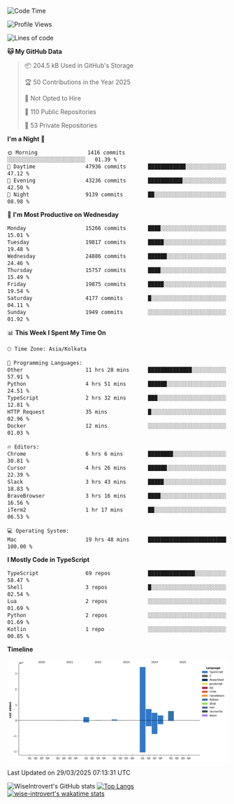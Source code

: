 <!--START_SECTION:waka-->
![Code Time](http://img.shields.io/badge/Code%20Time-2%2C304%20hrs%2049%20mins-blue)

![Profile Views](http://img.shields.io/badge/Profile%20Views-0-blue)

![Lines of code](https://img.shields.io/badge/From%20Hello%20World%20I%27ve%20Written-58.2%20million%20lines%20of%20code-blue)

**🐱 My GitHub Data** 

> 📦 204.5 kB Used in GitHub's Storage 
 > 
> 🏆 50 Contributions in the Year 2025
 > 
> 🚫 Not Opted to Hire
 > 
> 📜 110 Public Repositories 
 > 
> 🔑 53 Private Repositories 
 > 
**I'm a Night 🦉** 

```text
🌞 Morning                1416 commits        ░░░░░░░░░░░░░░░░░░░░░░░░░   01.39 % 
🌆 Daytime                47936 commits       ████████████░░░░░░░░░░░░░   47.12 % 
🌃 Evening                43236 commits       ███████████░░░░░░░░░░░░░░   42.50 % 
🌙 Night                  9139 commits        ██░░░░░░░░░░░░░░░░░░░░░░░   08.98 % 
```
📅 **I'm Most Productive on Wednesday** 

```text
Monday                   15266 commits       ████░░░░░░░░░░░░░░░░░░░░░   15.01 % 
Tuesday                  19817 commits       █████░░░░░░░░░░░░░░░░░░░░   19.48 % 
Wednesday                24886 commits       ██████░░░░░░░░░░░░░░░░░░░   24.46 % 
Thursday                 15757 commits       ████░░░░░░░░░░░░░░░░░░░░░   15.49 % 
Friday                   19875 commits       █████░░░░░░░░░░░░░░░░░░░░   19.54 % 
Saturday                 4177 commits        █░░░░░░░░░░░░░░░░░░░░░░░░   04.11 % 
Sunday                   1949 commits        ░░░░░░░░░░░░░░░░░░░░░░░░░   01.92 % 
```


📊 **This Week I Spent My Time On** 

```text
🕑︎ Time Zone: Asia/Kolkata

💬 Programming Languages: 
Other                    11 hrs 28 mins      ██████████████░░░░░░░░░░░   57.91 % 
Python                   4 hrs 51 mins       ██████░░░░░░░░░░░░░░░░░░░   24.51 % 
TypeScript               2 hrs 32 mins       ███░░░░░░░░░░░░░░░░░░░░░░   12.81 % 
HTTP Request             35 mins             █░░░░░░░░░░░░░░░░░░░░░░░░   02.96 % 
Docker                   12 mins             ░░░░░░░░░░░░░░░░░░░░░░░░░   01.03 % 

🔥 Editors: 
Chrome                   6 hrs 6 mins        ████████░░░░░░░░░░░░░░░░░   30.81 % 
Cursor                   4 hrs 26 mins       ██████░░░░░░░░░░░░░░░░░░░   22.39 % 
Slack                    3 hrs 43 mins       █████░░░░░░░░░░░░░░░░░░░░   18.83 % 
BraveBrowser             3 hrs 16 mins       ████░░░░░░░░░░░░░░░░░░░░░   16.56 % 
iTerm2                   1 hr 17 mins        ██░░░░░░░░░░░░░░░░░░░░░░░   06.53 % 

💻 Operating System: 
Mac                      19 hrs 48 mins      █████████████████████████   100.00 % 
```

**I Mostly Code in TypeScript** 

```text
TypeScript               69 repos            ███████████████░░░░░░░░░░   58.47 % 
Shell                    3 repos             █░░░░░░░░░░░░░░░░░░░░░░░░   02.54 % 
Lua                      2 repos             ░░░░░░░░░░░░░░░░░░░░░░░░░   01.69 % 
Python                   2 repos             ░░░░░░░░░░░░░░░░░░░░░░░░░   01.69 % 
Kotlin                   1 repo              ░░░░░░░░░░░░░░░░░░░░░░░░░   00.85 % 
```



**Timeline**

![Lines of Code chart](https://raw.githubusercontent.com/wise-introvert/wise-introvert/master/assets/bar_graph.png)


 Last Updated on 29/03/2025 07:13:31 UTC
<!--END_SECTION:waka-->

![WiseIntrovert's GitHub stats](https://github-readme-stats.vercel.app/api?username=wise-introvert&count_private=true&show_icons=true)
[![Top Langs](https://github-readme-stats.vercel.app/api/top-langs/?username=wise-introvert&langs_count=10)](https://github.com/anuraghazra/github-readme-stats)
[![wise-introvert's wakatime stats](https://github-readme-stats.vercel.app/api/wakatime?username=wiseintrovert)](https://github.com/anuraghazra/github-readme-stats)
